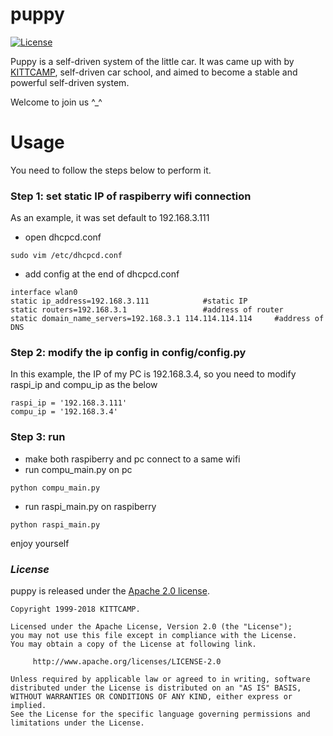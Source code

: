 # puppy

[![License](https://img.shields.io/badge/license-Apache%202-4EB1BA.svg)](https://www.apache.org/licenses/LICENSE-2.0.html)

Puppy is a self-driven system of the little car. It was came up with by [KITTCAMP](http://www.kittcamp.com/), self-driven car school,  and aimed to become a stable and powerful self-driven system.

Welcome to join us ^_^

# Usage
You need to follow the steps below to perform it. 
### Step 1: set static IP of raspiberry wifi connection
As an example, it was set default to 192.168.3.111
+ open dhcpcd.conf
```
sudo vim /etc/dhcpcd.conf
```
+ add config at the end of dhcpcd.conf
```
interface wlan0       
static ip_address=192.168.3.111            #static IP
static routers=192.168.3.1                 #address of router
static domain_name_servers=192.168.3.1 114.114.114.114     #address of DNS
```

### Step 2: modify the ip config in config/config.py
In this example, the IP of my PC is 192.168.3.4, so you need to modify raspi_ip and compu_ip as the below
```
raspi_ip = '192.168.3.111'
compu_ip = '192.168.3.4'
```

### Step 3: run
+ make both raspiberry and pc connect to a same wifi
+ run compu_main.py on pc
```
python compu_main.py
```
+ run raspi_main.py on raspiberry
```
python raspi_main.py
```

enjoy yourself

### *License*

puppy is released under the [Apache 2.0 license](license.txt).

```
Copyright 1999-2018 KITTCAMP.

Licensed under the Apache License, Version 2.0 (the "License");
you may not use this file except in compliance with the License.
You may obtain a copy of the License at following link.

     http://www.apache.org/licenses/LICENSE-2.0

Unless required by applicable law or agreed to in writing, software
distributed under the License is distributed on an "AS IS" BASIS,
WITHOUT WARRANTIES OR CONDITIONS OF ANY KIND, either express or implied.
See the License for the specific language governing permissions and
limitations under the License.
```
